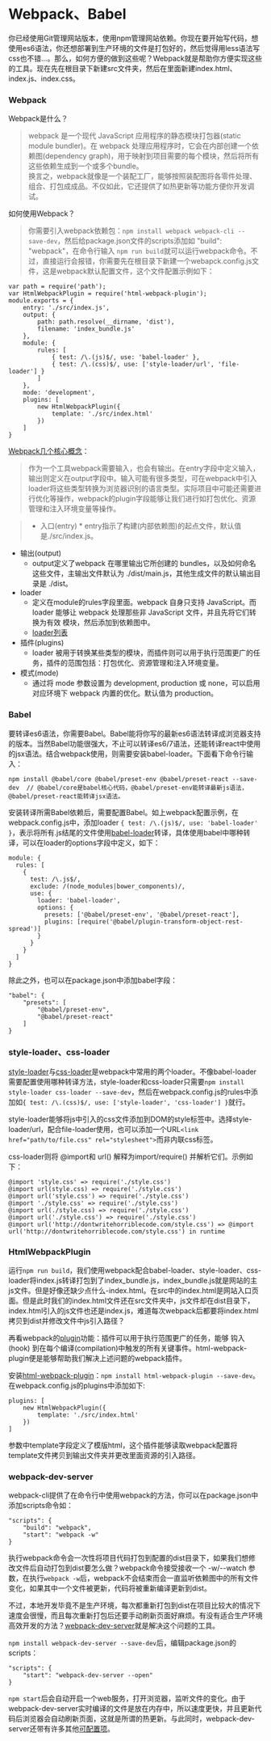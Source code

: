 # Webpack、Babel

你已经使用Git管理网站版本，使用npm管理网站依赖。你现在要开始写代码，想使用es6语法，你还想部署到生产环境的文件是打包好的，然后觉得用less语法写css也不错...。那么，如何方便的做到这些呢？Webpack就是帮助你方便实现这些的工具。现在先在根目录下新建src文件夹，然后在里面新建index.html、index.js、index.css。

### Webpack
Webpack是什么？

> webpack 是一个现代 JavaScript 应用程序的静态模块打包器(static module bundler)。在 webpack 处理应用程序时，它会在内部创建一个依赖图(dependency graph)，用于映射到项目需要的每个模块，然后将所有这些依赖生成到一个或多个bundle。<br>换言之，webpack就像是一个装配工厂，能够按照装配图将各零件处理、组合、打包成成品。不仅如此，它还提供了如热更新等功能方便你开发调试。

如何使用Webpack？

> 你需要引入webpack依赖包：`npm install webpack webpack-cli --save-dev`，然后给package.json文件的scripts添加如 "build": "webpack"，在命令行输入 `npm run build`就可以运行webpack命令。不过，直接运行会报错，你需要先在根目录下新建一个webapck.config.js文件，这是webpack默认配置文件，这个文件配置示例如下：<br>
```
var path = require('path');
var HtmlWebpackPlugin = require('html-webpack-plugin');
module.exports = {
	entry: './src/index.js',
	output: {
		path: path.resolve(__dirname, 'dist'),
		filename: 'index_bundle.js'
	},
	module: {
		rules: [
			{ test: /\.(js)$/, use: 'babel-loader' },
			{ test: /\.(css)$/, use: ['style-loader/url', 'file-loader'] }
		]
	},
	mode: 'development',
	plugins: [
		new HtmlWebpackPlugin({
			template: './src/index.html'
		})
	]
}
```

[Webpack几个核心概念](https://webpack.docschina.org/concepts)：

> 作为一个工具webpack需要输入，也会有输出。在entry字段中定义输入，输出则定义在output字段中。输入可能有很多类型，可在webpack中引入loader将这些类型转换为浏览器识别的语言类型。实际项目中可能还需要进行优化等操作，webpack的plugin字段能够让我们进行如打包优化、资源管理和注入环境变量等操作。

>* 入口(entry)
	* entry指示了构建(内部依赖图)的起点文件，默认值是./src/index.js。
* 输出(output)
	*  output定义了webpack 在哪里输出它所创建的 bundles，以及如何命名这些文件，主输出文件默认为 ./dist/main.js，其他生成文件的默认输出目录是 ./dist。
* loader
	* 定义在module的rules字段里面。webpack 自身只支持 JavaScript。而 loader 能够让 webpack 处理那些非 JavaScript 文件，并且先将它们转换为有效 模块，然后添加到依赖图中。
	* [loader列表](https://webpack.docschina.org/loaders/)
* 插件(plugins)
	* loader 被用于转换某些类型的模块，而插件则可以用于执行范围更广的任务，插件的范围包括：打包优化、资源管理和注入环境变量。
* 模式(mode)
	* 通过将 mode 参数设置为 development, production 或 none，可以启用对应环境下 webpack 内置的优化。默认值为 production。


### Babel

要转译es6语法，你需要Babel。Babel能将你写的最新es6语法转译成浏览器支持的版本。当然Babel功能很强大，不止可以转译es6/7语法，还能转译react中使用的jsx语法。结合webpack使用，则需要安装babel-loader。下面看下命令行输入：

```
npm install @babel/core @babel/preset-env @babel/preset-react --save-dev  // @babel/core是babel核心代码，@babel/preset-env能转译最新js语法，@babel/preset-react能转译jsx语法。
```
安装转译所需Babel依赖后，需要配置Babel。如上webpack配置示例，在webpack.config.js中，添加loader `{ test: /\.(js)$/, use: 'babel-loader' }`，表示将所有.js结尾的文件使用[babel-loader](https://webpack.docschina.org/loaders/babel-loader/)转译，具体使用babel中哪种转译，可以在loader的options字段中定义，如下：

```
module: {
  rules: [
    {
      test: /\.js$/,
      exclude: /(node_modules|bower_components)/,
      use: {
        loader: 'babel-loader',
        options: {
          presets: ['@babel/preset-env', '@babel/preset-react'],
          plugins: [require('@babel/plugin-transform-object-rest-spread')]
        }
      }
    }
  ]
}
```
除此之外，也可以在package.json中添加babel字段：

```
"babel": {
	"presets": [
		"@babel/preset-env",
		"@babel/preset-react"
	]
}
```

### style-loader、css-loader

[style-loader](https://webpack.docschina.org/loaders/style-loader/)与[css-loader](https://webpack.docschina.org/loaders/css-loader/)是webpack中常用的两个loader。不像babel-loader需要配置使用哪种转译方法，style-loader和css-loader只需要`npm install style-loader css-loader --save-dev`，然后在webpack.config.js的rules中添加如`{ test: /\.(css)$/, use: ['style-loader', 'css-loader'] }`就行。

style-loader能够将js中引入的css文件添加到DOM的style标签中。选择style-loader/url，配合file-loader使用，也可以添加一个URL`<link href="path/to/file.css" rel="stylesheet">`而非内联css标签。

css-loader则将 @import和 url() 解释为import/require() 并解析它们。示例如下：

```
@import 'style.css' => require('./style.css')
@import url(style.css) => require('./style.css')
@import url('style.css') => require('./style.css')
@import './style.css' => require('./style.css')
@import url(./style.css) => require('./style.css')
@import url('./style.css') => require('./style.css')
@import url('http://dontwritehorriblecode.com/style.css') => @import url('http://dontwritehorriblecode.com/style.css') in runtime
```

### HtmlWebpackPlugin

运行`npm run build`，我们使用webpack配合babel-loader、style-loader、css-loader将index.js转译打包到了index_bundle.js，index_bundle.js就是网站的主js文件。但是好像还缺少点什么-index.html。在src中的index.html是网站入口页面。但是此时我们的index.html文件还在src文件夹中，js文件却在dist目录下，index.html引入的js文件也还是index.js，难道每次webpack后都要将index.html拷贝到dist并修改文件中js引入路径？

再看webpack的[plugin](https://webpack.docschina.org/api/plugins)功能：插件可以用于执行范围更广的任务，能够 钩入(hook) 到在每个编译(compilation)中触发的所有关键事件。html-webpack-plugin便是能够帮助我们解决上述问题的webpack插件。

安装[html-webpack-plugin](https://github.com/jantimon/html-webpack-plugin)：`npm install html-webpack-plugin --save-dev`。在webpack.config.js的plugins中添加如下:

```
plugins: [
	new HtmlWebpackPlugin({
		template: './src/index.html'
	})
]
```
参数中template字段定义了模版html，这个插件能够读取webpack配置将template文件拷贝到输出文件夹并更改里面资源的引入路径。

### webpack-dev-server

webpack-cli提供了在命令行中使用webpack的方法，你可以在package.json中添加scripts命令如：

```
"scripts": {
	"build": "webpack",
	"start": "webpack -w"
}
```
执行webpack命令会一次性将项目代码打包到配置的dist目录下，如果我们想修改文件后自动打包到dist要怎么做？webpack命令接受接收一个 -w/--watch 参数，在执行`webpack -w`后，webpack不会结束而会一直监听依赖图中的所有文件变化，如果其中一个文件被更新，代码将被重新编译更新到dist。

不过，本地开发毕竟不是生产环境，每次都重新打包到dist在项目比较大的情况下速度会很慢，而且每次重新打包后还要手动刷新页面好麻烦。有没有适合生产环境高效开发的方法？[webpack-dev-server](https://webpack.docschina.org/guides/development)就是解决这个问题的工具。

`npm install webpack-dev-server --save-dev`后，编辑package.json的scripts：

```
"scripts": {
	"start": "webpack-dev-server --open"
}
```

`npm start`后会自动开启一个web服务，打开浏览器，监听文件的变化。由于webpack-dev-server实时编译的文件是放在内存中，所以速度更快，并且更新代码后浏览器会自动刷新页面，这就是所谓的热更新。与此同时，webpack-dev-server还带有许多其他[可配置项](https://webpack.docschina.org/configuration/dev-server)。


